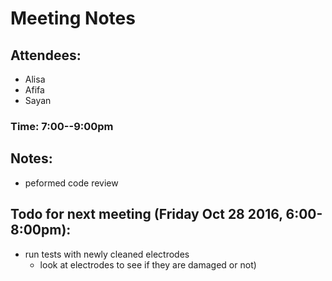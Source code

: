 # Meeting Notes

## Attendees:
* Alisa
* Afifa
* Sayan

### Time: 7:00--9:00pm

## Notes:
- peformed code review

## Todo for next meeting (Friday Oct 28 2016, 6:00-8:00pm):
- run tests with newly cleaned electrodes
  - look at electrodes to see if they are damaged or not)
